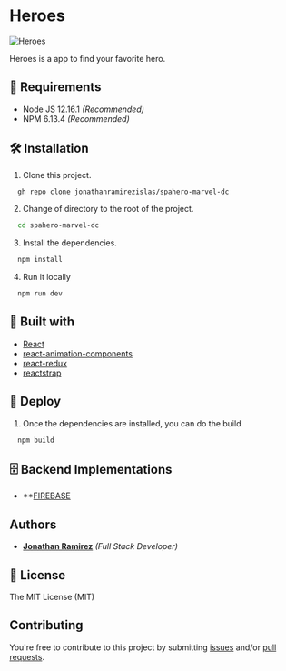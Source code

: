 # Heroes
    

![Heroes](https://res.cloudinary.com/djuqxjkh3/image/upload/v1611813552/Heroes/Heroes_1_trlfmi.gif)

Heroes is a app to find your favorite hero.

## 📢 Requirements
- Node JS 12.16.1 _(Recommended)_
- NPM 6.13.4 _(Recommended)_

## 🛠 Installation
1. Clone this project.
```bash
  gh repo clone jonathanramirezislas/spahero-marvel-dc
```
2. Change of directory to the root of the project.
```bash
  cd spahero-marvel-dc
```
3. Install the dependencies.
```bash
  npm install
```
4. Run it locally
```bash
  npm run dev
```

## 🔧 Built with
- [React](https://es.reactjs.org) 
- [react-animation-components](https://www.npmjs.com/package/react-animation-components)
- [react-redux](https://react-redux.js.org)
- [reactstrap](https://reactstrap.github.io)


## 🚀 Deploy
1. Once the dependencies are installed, you can do the build
```bash
  npm build
```

## 🗄️ Backend Implementations

- **[FIREBASE](https://firebase.google.com)


## Authors

- **[Jonathan Ramirez](https://github.com/jonathanramirezislas)** _(Full Stack Developer)_


## 📜 License
The MIT License (MIT)

## Contributing

You're free to contribute to this project by submitting [issues](https://github.com/jonathanramirezislas/spahero-marvel-dc/issues) and/or [pull requests](hhttps://github.com/jonathanramirezislas/spahero-marvel-dc/pulls).

